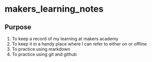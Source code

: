 # makers_learning_notes

## Purpose
1. To keep a record of my learning at makers academy
2. To keep it in a handy place where I can refer to either on or offline
3. To practice using markdown
4. To practice using git and github